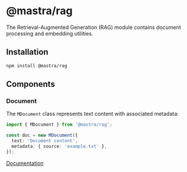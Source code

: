 # @mastra/rag

The Retrieval-Augmented Generation (RAG) module contains document processing and embedding utilities.

## Installation

```bash
npm install @mastra/rag
```

## Components

### Document

The `MDocument` class represents text content with associated metadata:

```typescript
import { MDocument } from '@mastra/rag';

const doc = new MDocument({
  text: 'Document content',
  metadata: { source: 'example.txt' },
});
```

[Documentation](https://mastra.ai/reference/rag/document)
